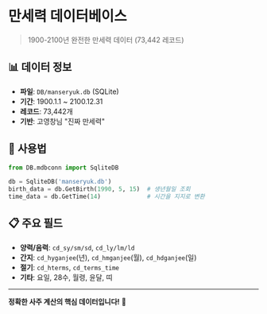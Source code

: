 # 만세력 데이터베이스

> 1900-2100년 완전한 만세력 데이터 (73,442 레코드)

## 📊 데이터 정보

- **파일**: `DB/manseryuk.db` (SQLite)
- **기간**: 1900.1.1 ~ 2100.12.31
- **레코드**: 73,442개
- **기반**: 고영창님 "진짜 만세력"

## 🔧 사용법

```python
from DB.mdbconn import SqliteDB

db = SqliteDB('manseryuk.db')
birth_data = db.GetBirth(1990, 5, 15)  # 생년월일 조회
time_data = db.GetTime(14)             # 시간을 지지로 변환
```

## 📋 주요 필드

- **양력/음력**: `cd_sy/sm/sd`, `cd_ly/lm/ld`
- **간지**: `cd_hyganjee`(년), `cd_hmganjee`(월), `cd_hdganjee`(일)
- **절기**: `cd_hterms`, `cd_terms_time`
- **기타**: 요일, 28수, 월령, 윤달, 띠

---

**정확한 사주 계산의 핵심 데이터입니다!** 📅